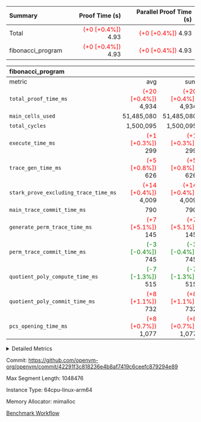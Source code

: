 | Summary | Proof Time (s) | Parallel Proof Time (s) |
|:---|---:|---:|
| Total | <span style='color: red'>(+0 [+0.4%])</span> 4.93 | <span style='color: red'>(+0 [+0.4%])</span> 4.93 |
| fibonacci_program | <span style='color: red'>(+0 [+0.4%])</span> 4.93 | <span style='color: red'>(+0 [+0.4%])</span> 4.93 |


| fibonacci_program |||||
|:---|---:|---:|---:|---:|
|metric|avg|sum|max|min|
| `total_proof_time_ms ` | <span style='color: red'>(+20 [+0.4%])</span> 4,934 | <span style='color: red'>(+20 [+0.4%])</span> 4,934 | <span style='color: red'>(+20 [+0.4%])</span> 4,934 | <span style='color: red'>(+20 [+0.4%])</span> 4,934 |
| `main_cells_used     ` |  51,485,080 |  51,485,080 |  51,485,080 |  51,485,080 |
| `total_cycles        ` |  1,500,095 |  1,500,095 |  1,500,095 |  1,500,095 |
| `execute_time_ms     ` | <span style='color: red'>(+1 [+0.3%])</span> 299 | <span style='color: red'>(+1 [+0.3%])</span> 299 | <span style='color: red'>(+1 [+0.3%])</span> 299 | <span style='color: red'>(+1 [+0.3%])</span> 299 |
| `trace_gen_time_ms   ` | <span style='color: red'>(+5 [+0.8%])</span> 626 | <span style='color: red'>(+5 [+0.8%])</span> 626 | <span style='color: red'>(+5 [+0.8%])</span> 626 | <span style='color: red'>(+5 [+0.8%])</span> 626 |
| `stark_prove_excluding_trace_time_ms` | <span style='color: red'>(+14 [+0.4%])</span> 4,009 | <span style='color: red'>(+14 [+0.4%])</span> 4,009 | <span style='color: red'>(+14 [+0.4%])</span> 4,009 | <span style='color: red'>(+14 [+0.4%])</span> 4,009 |
| `main_trace_commit_time_ms` |  790 |  790 |  790 |  790 |
| `generate_perm_trace_time_ms` | <span style='color: red'>(+7 [+5.1%])</span> 145 | <span style='color: red'>(+7 [+5.1%])</span> 145 | <span style='color: red'>(+7 [+5.1%])</span> 145 | <span style='color: red'>(+7 [+5.1%])</span> 145 |
| `perm_trace_commit_time_ms` | <span style='color: green'>(-3 [-0.4%])</span> 745 | <span style='color: green'>(-3 [-0.4%])</span> 745 | <span style='color: green'>(-3 [-0.4%])</span> 745 | <span style='color: green'>(-3 [-0.4%])</span> 745 |
| `quotient_poly_compute_time_ms` | <span style='color: green'>(-7 [-1.3%])</span> 515 | <span style='color: green'>(-7 [-1.3%])</span> 515 | <span style='color: green'>(-7 [-1.3%])</span> 515 | <span style='color: green'>(-7 [-1.3%])</span> 515 |
| `quotient_poly_commit_time_ms` | <span style='color: red'>(+8 [+1.1%])</span> 732 | <span style='color: red'>(+8 [+1.1%])</span> 732 | <span style='color: red'>(+8 [+1.1%])</span> 732 | <span style='color: red'>(+8 [+1.1%])</span> 732 |
| `pcs_opening_time_ms ` | <span style='color: red'>(+8 [+0.7%])</span> 1,077 | <span style='color: red'>(+8 [+0.7%])</span> 1,077 | <span style='color: red'>(+8 [+0.7%])</span> 1,077 | <span style='color: red'>(+8 [+0.7%])</span> 1,077 |



<details>
<summary>Detailed Metrics</summary>

| group | num_segments | keygen_time_ms | commit_exe_time_ms |
| --- | --- | --- | --- |
| fibonacci_program | 1 | 395 | 5 | 

| group | air_name | quotient_deg | interactions | constraints |
| --- | --- | --- | --- | --- |
| fibonacci_program | AccessAdapterAir<16> | 4 | 5 | 11 | 
| fibonacci_program | AccessAdapterAir<2> | 4 | 5 | 11 | 
| fibonacci_program | AccessAdapterAir<32> | 4 | 5 | 11 | 
| fibonacci_program | AccessAdapterAir<4> | 4 | 5 | 11 | 
| fibonacci_program | AccessAdapterAir<64> | 4 | 5 | 11 | 
| fibonacci_program | AccessAdapterAir<8> | 4 | 5 | 11 | 
| fibonacci_program | BitwiseOperationLookupAir<8> | 2 | 2 | 4 | 
| fibonacci_program | MemoryMerkleAir<8> | 4 | 4 | 38 | 
| fibonacci_program | PersistentBoundaryAir<8> | 4 | 3 | 5 | 
| fibonacci_program | PhantomAir | 4 | 3 | 4 | 
| fibonacci_program | Poseidon2PeripheryAir<BabyBearParameters>, 1> | 2 | 1 | 286 | 
| fibonacci_program | ProgramAir | 1 | 1 | 4 | 
| fibonacci_program | RangeTupleCheckerAir<2> | 1 | 1 | 4 | 
| fibonacci_program | Rv32HintStoreAir | 4 | 19 | 21 | 
| fibonacci_program | VariableRangeCheckerAir | 1 | 1 | 4 | 
| fibonacci_program | VmAirWrapper<Rv32BaseAluAdapterAir, BaseAluCoreAir<4, 8> | 4 | 19 | 30 | 
| fibonacci_program | VmAirWrapper<Rv32BaseAluAdapterAir, LessThanCoreAir<4, 8> | 4 | 17 | 35 | 
| fibonacci_program | VmAirWrapper<Rv32BaseAluAdapterAir, ShiftCoreAir<4, 8> | 4 | 23 | 84 | 
| fibonacci_program | VmAirWrapper<Rv32BranchAdapterAir, BranchEqualCoreAir<4> | 4 | 11 | 17 | 
| fibonacci_program | VmAirWrapper<Rv32BranchAdapterAir, BranchLessThanCoreAir<4, 8> | 4 | 13 | 32 | 
| fibonacci_program | VmAirWrapper<Rv32CondRdWriteAdapterAir, Rv32JalLuiCoreAir> | 4 | 10 | 15 | 
| fibonacci_program | VmAirWrapper<Rv32JalrAdapterAir, Rv32JalrCoreAir> | 4 | 16 | 16 | 
| fibonacci_program | VmAirWrapper<Rv32LoadStoreAdapterAir, LoadSignExtendCoreAir<4, 8> | 4 | 18 | 21 | 
| fibonacci_program | VmAirWrapper<Rv32LoadStoreAdapterAir, LoadStoreCoreAir<4> | 4 | 17 | 27 | 
| fibonacci_program | VmAirWrapper<Rv32MultAdapterAir, DivRemCoreAir<4, 8> | 4 | 25 | 72 | 
| fibonacci_program | VmAirWrapper<Rv32MultAdapterAir, MulHCoreAir<4, 8> | 4 | 24 | 23 | 
| fibonacci_program | VmAirWrapper<Rv32MultAdapterAir, MultiplicationCoreAir<4, 8> | 4 | 19 | 13 | 
| fibonacci_program | VmAirWrapper<Rv32RdWriteAdapterAir, Rv32AuipcCoreAir> | 4 | 11 | 12 | 
| fibonacci_program | VmConnectorAir | 4 | 3 | 8 | 

| group | air_name | segment | rows | prep_cols | perm_cols | main_cols | cells |
| --- | --- | --- | --- | --- | --- | --- | --- |
| fibonacci_program | AccessAdapterAir<8> | 0 | 32 |  | 12 | 17 | 928 | 
| fibonacci_program | BitwiseOperationLookupAir<8> | 0 | 65,536 | 3 | 8 | 2 | 655,360 | 
| fibonacci_program | MemoryMerkleAir<8> | 0 | 256 |  | 12 | 32 | 11,264 | 
| fibonacci_program | PersistentBoundaryAir<8> | 0 | 32 |  | 8 | 20 | 896 | 
| fibonacci_program | PhantomAir | 0 | 2 |  | 8 | 6 | 28 | 
| fibonacci_program | Poseidon2PeripheryAir<BabyBearParameters>, 1> | 0 | 256 |  | 8 | 300 | 78,848 | 
| fibonacci_program | ProgramAir | 0 | 4,096 |  | 8 | 10 | 73,728 | 
| fibonacci_program | RangeTupleCheckerAir<2> | 0 | 524,288 | 2 | 8 | 1 | 4,718,592 | 
| fibonacci_program | Rv32HintStoreAir | 0 | 4 |  | 24 | 32 | 224 | 
| fibonacci_program | VariableRangeCheckerAir | 0 | 262,144 | 2 | 8 | 1 | 2,359,296 | 
| fibonacci_program | VmAirWrapper<Rv32BaseAluAdapterAir, BaseAluCoreAir<4, 8> | 0 | 1,048,576 |  | 28 | 36 | 67,108,864 | 
| fibonacci_program | VmAirWrapper<Rv32BaseAluAdapterAir, LessThanCoreAir<4, 8> | 0 | 524,288 |  | 24 | 37 | 31,981,568 | 
| fibonacci_program | VmAirWrapper<Rv32BranchAdapterAir, BranchEqualCoreAir<4> | 0 | 262,144 |  | 16 | 26 | 11,010,048 | 
| fibonacci_program | VmAirWrapper<Rv32BranchAdapterAir, BranchLessThanCoreAir<4, 8> | 0 | 4 |  | 20 | 32 | 208 | 
| fibonacci_program | VmAirWrapper<Rv32CondRdWriteAdapterAir, Rv32JalLuiCoreAir> | 0 | 131,072 |  | 16 | 18 | 4,456,448 | 
| fibonacci_program | VmAirWrapper<Rv32JalrAdapterAir, Rv32JalrCoreAir> | 0 | 16 |  | 20 | 28 | 768 | 
| fibonacci_program | VmAirWrapper<Rv32LoadStoreAdapterAir, LoadStoreCoreAir<4> | 0 | 16 |  | 28 | 40 | 1,088 | 
| fibonacci_program | VmAirWrapper<Rv32RdWriteAdapterAir, Rv32AuipcCoreAir> | 0 | 8 |  | 16 | 21 | 296 | 
| fibonacci_program | VmConnectorAir | 0 | 2 | 1 | 8 | 4 | 24 | 

| group | segment | trace_gen_time_ms | total_proof_time_ms | total_cycles | total_cells | stark_prove_excluding_trace_time_ms | quotient_poly_compute_time_ms | quotient_poly_commit_time_ms | perm_trace_commit_time_ms | pcs_opening_time_ms | main_trace_commit_time_ms | main_cells_used | generate_perm_trace_time_ms | execute_time_ms |
| --- | --- | --- | --- | --- | --- | --- | --- | --- | --- | --- | --- | --- | --- | --- |
| fibonacci_program | 0 | 626 | 4,934 | 1,500,095 | 122,458,476 | 4,009 | 515 | 732 | 745 | 1,077 | 790 | 51,485,080 | 145 | 299 | 

</details>


Commit: https://github.com/openvm-org/openvm/commit/42291f3c818236e4b8af7419c6ceefc879294e89

Max Segment Length: 1048476

Instance Type: 64cpu-linux-arm64

Memory Allocator: mimalloc

[Benchmark Workflow](https://github.com/openvm-org/openvm/actions/runs/13187366458)
